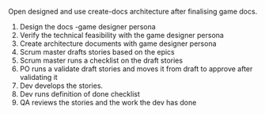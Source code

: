 Open designed and use create-docs architecture after finalising game docs.

1. Design the docs -game designer persona
2. Verify the technical feasibility with the game designer persona
3. Create architecture documents with game designer persona
4. Scrum master drafts stories based on the epics
5. Scrum master runs a checklist on the draft stories
6. PO runs a validate draft stories and moves it from draft to approve after validating it
7. Dev develops the stories.
8. Dev runs definition of done checklist
9. QA reviews the stories and the work the dev has done